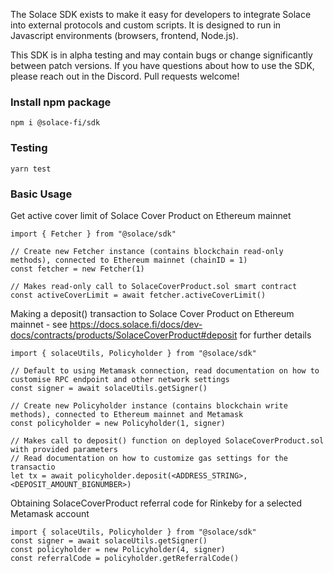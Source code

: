 The Solace SDK exists to make it easy for developers to integrate Solace into external protocols and custom scripts. It is designed to run in Javascript environments (browsers, frontend, Node.js). 


This SDK is in alpha testing and may contain bugs or change significantly between patch versions. If you have questions about how to use the SDK, please reach out in the Discord. Pull requests welcome!

### Install npm package

`npm i @solace-fi/sdk`

### Testing

`yarn test`

### Basic Usage

Get active cover limit of Solace Cover Product on Ethereum mainnet
```
import { Fetcher } from "@solace/sdk"

// Create new Fetcher instance (contains blockchain read-only methods), connected to Ethereum mainnet (chainID = 1)
const fetcher = new Fetcher(1)

// Makes read-only call to SolaceCoverProduct.sol smart contract
const activeCoverLimit = await fetcher.activeCoverLimit()
```

Making a deposit() transaction to Solace Cover Product on Ethereum mainnet - see https://docs.solace.fi/docs/dev-docs/contracts/products/SolaceCoverProduct#deposit for further details
```
import { solaceUtils, Policyholder } from "@solace/sdk"

// Default to using Metamask connection, read documentation on how to customise RPC endpoint and other network settings
const signer = await solaceUtils.getSigner()

// Create new Policyholder instance (contains blockchain write methods), connected to Ethereum mainnet and Metamask
const policyholder = new Policyholder(1, signer)

// Makes call to deposit() function on deployed SolaceCoverProduct.sol with provided parameters
// Read documentation on how to customize gas settings for the transactio
let tx = await policyholder.deposit(<ADDRESS_STRING>, <DEPOSIT_AMOUNT_BIGNUMBER>)
```

Obtaining SolaceCoverProduct referral code for Rinkeby for a selected Metamask account
```
import { solaceUtils, Policyholder } from "@solace/sdk"
const signer = await solaceUtils.getSigner()
const policyholder = new Policyholder(4, signer)
const referralCode = policyholder.getReferralCode()
```

